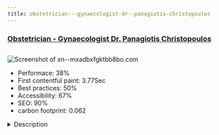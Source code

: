 ```yaml
---
title: obstetrician---gynaecologist-dr--panagiotis-christopoulos
---
```


<div style="height: 3rem">
  <a href="http://www.xn--mxadbxfgktbb8bo.com/"><h3>Obstetrician - Gynaecologist Dr. Panagiotis Christopoulos</h3></a>
</div>
<img loading="lazy" src="/images/thumbs/xn--mxadbxfgktbb8bo.com.jpg" alt="Screenshot of xn--mxadbxfgktbb8bo.com" />
<ul>
  <li>Performace: 38%</li>
  <li>
    First contentful paint:
    3.77Sec
  </li>
  <li>Best practices: 50%</li>
  <li>Accessibility: 67%</li>
  <li>SEO: 90%</li>
  <li>carbon footprint: 0.062</li>
</ul>
<details>
  <summary>Description</summary>
  <p>Obstetrician - Gynaecologist Dr. Panagiotis Christopoulos, in Athens Greece. 
Trained in all aspects of gynaecological care including treatment of infertility, vaginal prolapse, heavy periods, urinary incontinence and tubal surgery both sterilisation and reversal.

You will find our highly trained, welcoming reception and nursing staff are experienced in all areas of women's health and are always available during office hours to help you with your enquiries.Doctor need a performant website for his customers, so Joomla was the best CMS for this project. This website is secure, responsive and adaptable to news services. Built with Joomla 3.5. 2016</p>
</details>

